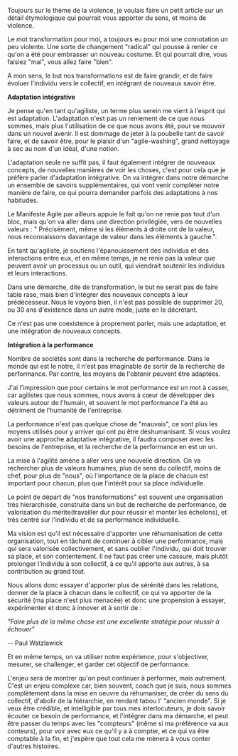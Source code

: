 Toujours sur le thème de la violence, je voulais faire un petit article sur un détail étymologique qui pourrait vous apporter du sens, et moins de violence.

Le mot transformation pour moi, a toujours eu pour moi une connotation un peu violente. Une sorte de changement "radical" qui pousse à renier ce qu'on a été pour embrasser un nouveau costume. Et qui pourrait dire, vous faisiez "mal", vous allez faire "bien".

A mon sens, le but nos transformations est de faire grandir, et de faire évoluer l'individu vers le collectif, en intégrant de nouveaux savoir être.

**Adaptation intégrative**

Je pense qu'en tant qu'agiliste, un terme plus serein me vient à l'esprit qui est adaptation. L'adaptation n'est pas un reniement de ce que nous sommes, mais plus l'utilisation de ce que nous avons été, pour se mouvoir dans un nouvel avenir. Il est dommage de jeter à la poubelle tant de savoir faire, et de savoir être, pour le plaisir d'un "agile-washing", grand nettoyage à sec au nom d'un idéal, d'une notion.

L'adaptation seule ne suffit pas, il faut également intégrer de nouveaux concepts, de nouvelles manières de voir les choses, c'est pour cela que je préfère parler d'adaptation intégrative. On va intégrer dans notre démarche un ensemble de savoirs supplémentaires, qui vont venir compléter notre manière de faire, ce qui pourra demander parfois des adaptations à nos habitudes.

Le Manifeste Agile par ailleurs appuie le fait qu'on ne renie pas tout d'un bloc, mais qu'on va aller dans une direction privilégiée, vers de nouvelles valeurs :
" Précisément, même si les éléments à droite ont de la valeur,  nous reconnaissons davantage de valeur dans les éléments à gauche.".

En tant qu'agiliste, je soutiens l'épanouissement des individus et des interactions entre eux, et en même temps, je ne renie pas la valeur que peuvent avoir un processus ou un outil, qui viendrait soutenir les individus et leurs interactions.

Dans une démarche, dite de transformation, le but ne serait pas de faire table rase, mais bien d'intégrer des nouveaux concepts à leur prédécesseur. Nous le voyons bien, il n'est pas possible de supprimer 20, ou 30 ans d'existence dans un autre mode, juste en le décrétant.

Ce n'est pas une coexistence à proprement parler, mais une adaptation, et une intégration de nouveaux concepts.

**Intégration à la performance**

Nombre de sociétés sont dans la recherche de performance. Dans le monde qui est le notre, il n'est pas imaginable de sortir de la recherche de performance. Par contre, les moyens de l'obtenir peuvent être adaptées.

J'ai l'impression que pour certains le mot performance est un mot à casser, car agilistes que nous sommes, nous avons à cœur de développer des valeurs autour de l'humain, et souvent le mot performance l'a été au détriment de l'humanité de l'entreprise.

La performance n'est pas quelque chose de "mauvais", ce sont plus les moyens utilisés pour y arriver qui ont pu être déshumanisant. Si vous voulez avoir une approche adaptative intégrative, il faudra composer avec les besoins de l'entreprise, et la recherche de la performance en est un un.

La mise à l'agilité amène à aller vers une nouvelle direction. On va rechercher plus de valeurs humaines, plus de sens du collectif, moins de chef, pour plus de "nous", où l'importance de la place de chacun est important pour chacun, plus que l'intérêt pour sa place individuelle.

Le point de départ de "nos transformations" est souvent une organisation très hierarchisée, construite dans un but de recherche de performance, de valorisation du mérite(travailler dur pour réussir et monter les échelons), et très centré sur l'individu et de sa performance individuelle.

Ma vision est qu'il est nécessaire d'apporter une réhumanisation de cette organisation, tout en tâchant de continuer à cibler une performance, mais qui sera valorisée collectivement, et sans oublier l'individu, qui doit trouver sa place, et son contentement.
Il ne faut pas créer une cassure, mais plutôt prolonger l'individu à son collectif, à ce qu'il apporte aux autres, à sa contribution au grand tout.

Nous allons donc essayer d'apporter plus de sérénité dans les relations, donner de la place à chacun dans le collectif, ce qui va apporter de la sécurité (ma place n'est plus menacée) et donc une propension à essayer, expérimenter et donc à innover et à sortir de :

_"Faire plus de la même chose est une excellente stratégie pour réussir à échouer"_

-- Paul Watzlawick

Et en même temps, on va utiliser notre expérience, pour s'objectiver, mesurer, se challenger, et garder cet objectif de performance.

L'enjeu sera de montrer qu'on peut continuer à performer, mais autrement. C'est un enjeu complexe car, bien souvent, coach que je suis, nous sommes complètement dans la mise en oeuvre du réhumaniser, de créer du sens du collectif, d'abolir de la hiérarchie, en rendant tabou l' "ancien monde". Si je veux être crédible, et intelligible par tous mes interlocuteurs, je dois savoir écouter ce besoin de performance, et l'intégrer dans ma démarche, et peut être passer du temps avec les "compteurs" (même si ma préférence va aux conteurs), pour voir avec eux ce qu'il y a à compter, et ce qui va être comptable à la fin, et j'espère que tout cela me mènera à vous conter d'autres histoires.